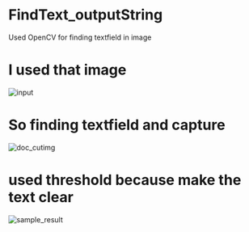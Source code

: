 # FindText_outputString
Used OpenCV for finding textfield in image

# I used that image

![input](https://user-images.githubusercontent.com/37854961/117546668-8afe3380-b066-11eb-99c7-bd098f8a6151.jpg)

# So finding textfield and capture

![doc_cutimg](https://user-images.githubusercontent.com/37854961/117546670-8c2f6080-b066-11eb-86a0-8b0d2227737e.jpg)

# used threshold because make the text clear

![sample_result](https://user-images.githubusercontent.com/37854961/117546681-918cab00-b066-11eb-81d9-fd9ba983c455.jpg)
